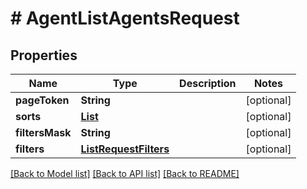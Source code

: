 # # AgentListAgentsRequest


## Properties 


Name | Type | Description | Notes
------------ | ------------- | ------------- | -------------
**pageToken**| **String** |   | [optional]
**sorts**| [**List<ListRequestSort>**](ListRequestSort.md) |   | [optional]
**filtersMask**| **String** |   | [optional]
**filters**| [**ListRequestFilters**](ListRequestFilters.md) |   | [optional]


[[Back to Model list]](../../README.md#models) [[Back to API list]](../../README.md#endpoints) [[Back to README]](../../README.md)

